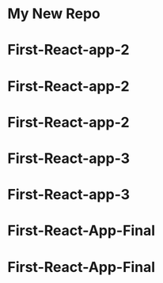 # My New Repo
# First-React-app-2
# First-React-app-2
# First-React-app-2
# First-React-app-3
# First-React-app-3
# First-React-App-Final
# First-React-App-Final
